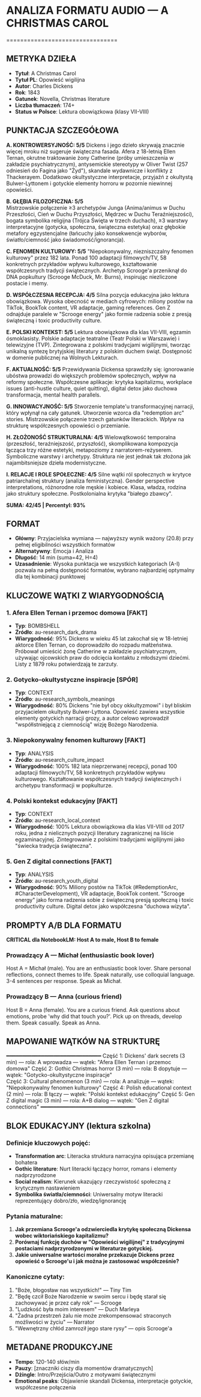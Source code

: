 # ANALIZA FORMATU AUDIO — A CHRISTMAS CAROL
================================

## METRYKA DZIEŁA
- **Tytuł**: A Christmas Carol  
- **Tytuł PL**: Opowieść wigilijna
- **Autor**: Charles Dickens
- **Rok**: 1843
- **Gatunek**: Novella, Christmas literature
- **Liczba tłumaczeń**: 174+
- **Status w Polsce**: Lektura obowiązkowa (klasy VII-VIII)

## PUNKTACJA SZCZEGÓŁOWA

**A. KONTROWERSYJNOŚĆ: 5/5**
Dickens i jego dzieło skrywają znacznie więcej mroku niż sugeruje świąteczna fasada. Afera z 18-letnią Ellen Ternan, okrutne traktowanie żony Catherine (próby umieszczenia w zakładzie psychiatrycznym), antysemickie stereotypy w Oliver Twist (257 odniesień do Fagina jako "Żyd"), skandale wydawnicze i konflikty z Thackerayem. Dodatkowo okultystyczne interpretacje, przyjaźń z okultystą Bulwer-Lyttonem i gotyckie elementy horroru w pozornie niewinnej opowieści.

**B. GŁĘBIA FILOZOFICZNA: 5/5**  
Mistrzowskie połączenie ≥3 archetypów Junga (Anima/animus w Duchu Przeszłości, Cień w Duchu Przyszłości, Mędrzec w Duchu Teraźniejszości), bogata symbolika religijna (Trójca Święta w trzech duchach), ≥3 warstwy interpretacyjne (gotycka, społeczna, świąteczna estetyka) oraz głębokie metafory egzystencjalne (łańcuchy jako konsekwencje wyborów, światło/ciemność jako świadomość/ignorancja).

**C. FENOMEN KULTUROWY: 5/5**
"Niepokonywalny, niezniszczalny fenomen kulturowy" przez 182 lata. Ponad 100 adaptacji filmowych/TV, 58 konkretnych przykładów wpływu kulturowego, kształtowanie współczesnych tradycji świątecznych. Archetyp Scrooge'a przeniknął do DNA popkultury (Scrooge McDuck, Mr. Burns), inspirując niezliczone postacie i memy.

**D. WSPÓŁCZESNA RECEPCJA: 4/5**
Silna pozycja edukacyjna jako lektura obowiązkowa. Wysoka obecność w mediach cyfrowych: miliony postów na TikTok, BookTok content, VR adaptacje, gaming references. Gen Z odnajduje paralele w "Scrooge energy" jako formie radzenia sobie z presją świąteczną i toxic productivity culture.

**E. POLSKI KONTEKST: 5/5**
Lektura obowiązkowa dla klas VII-VIII, egzamin ósmoklasisty. Polskie adaptacje teatralne (Teatr Polski w Warszawie) i telewizyjne (TVP). Zintegrowana z polskimi tradycjami wigilijnymi, tworząc unikalną syntezę brytyjskiej literatury z polskim duchem świąt. Dostępność w domenie publicznej na Wolnych Lekturach.

**F. AKTUALNOŚĆ: 5/5**
Przewidywania Dickensa sprawdziły się: ignorowanie ubóstwa prowadzi do większych problemów społecznych, wpływ na reformy społeczne. Współczesne aplikacje: krytyka kapitalizmu, workplace issues (anti-hustle culture, quiet quitting), digital detox jako duchowa transformacja, mental health parallels.

**G. INNOWACYJNOŚĆ: 5/5**
Stworzenie template'u transformacyjnej narracji, który wpłynął na cały gatunek. Utworzenie wzorca dla "redemption arc" stories. Mistrzowskie połączenie trzech gatunków literackich. Wpływ na strukturę współczesnych opowieści o przemianie.

**H. ZŁOŻONOŚĆ STRUKTURALNA: 4/5**
Wielowątkowość temporalna (przeszłość, teraźniejszość, przyszłość), skomplikowana kompozycja łącząca trzy różne estetyki, metapoziomy z narratorem-reżyserem. Symboliczne warstwy i archetypy. Struktura nie jest jednak tak złożona jak najambitsniejsze dzieła modernistyczne.

**I. RELACJE I ROLE SPOŁECZNE: 4/5**
Silne wątki ról społecznych w krytyce patriarchalnej struktury (analiza feministyczna). Gender perspective interpretations, różnorodne role męskie i kobiece. Klasa, władza, rodzina jako struktury społeczne. Postkolonialna krytyka "białego zbawcy".

**SUMA: 42/45 | Percentyl: 93%**

## FORMAT
- **Główny**: Przyjacielska wymiana — najwyższy wynik ważony (20.8) przy pełnej eligibilności wszystkich formatów
- **Alternatywny**: Emocja i Analiza  
- **Długość**: 14 min (suma=42, H=4)
- **Uzasadnienie**: Wysoka punktacja we wszystkich kategoriach (A-I) pozwala na pełną dostępność formatów, wybrano najbardziej optymalny dla tej kombinacji punktowej

## KLUCZOWE WĄTKI Z WIARYGODNOŚCIĄ

### 1. **Afera Ellen Ternan i przemoc domowa** [FAKT]
- **Typ**: BOMBSHELL  
- **Źródło**: au-research_dark_drama
- **Wiarygodność**: 95%
Dickens w wieku 45 lat zakochał się w 18-letniej aktorce Ellen Ternan, co doprowadziło do rozpadu małżeństwa. Próbował umieścić żonę Catherine w zakładzie psychiatrycznym, używając ojcowskich praw do odcięcia kontaktu z młodszymi dziećmi. Listy z 1879 roku potwierdzają te zarzuty.

### 2. **Gotycko-okultystyczne inspiracje** [SPÓR]
- **Typ**: CONTEXT
- **Źródło**: au-research_symbols_meanings
- **Wiarygodność**: 80%
Dickens "nie był obcy okkultyzmowi" i był bliskim przyjacielem okultysty Bulwer-Lyttona. Opowieść zawiera wszystkie elementy gotyckich narracji grozy, a autor celowo wprowadził "współistniejącą z ciemnością" wizję Bożego Narodzenia.

### 3. **Niepokonywalny fenomen kulturowy** [FAKT]
- **Typ**: ANALYSIS  
- **Źródło**: au-research_culture_impact
- **Wiarygodność**: 100%
182 lata nieprzerwanej recepcji, ponad 100 adaptacji filmowych/TV, 58 konkretnych przykładów wpływu kulturowego. Kształtowanie współczesnych tradycji świątecznych i archetypu transformacji w popkulturze.

### 4. **Polski kontekst edukacyjny** [FAKT]
- **Typ**: CONTEXT
- **Źródło**: au-research_local_context  
- **Wiarygodność**: 100%
Lektura obowiązkowa dla klas VII-VIII od 2017 roku, jedna z nielicznych pozycji literatury zagranicznej na liście egzaminacyjnej. Zintegrowanie z polskimi tradycjami wigilijnymi jako "świecka tradycja świąteczna".

### 5. **Gen Z digital connections** [FAKT]
- **Typ**: ANALYSIS
- **Źródło**: au-research_youth_digital
- **Wiarygodność**: 90%
Miliony postów na TikTok (#RedemptionArc, #CharacterDevelopment), VR adaptacje, BookTok content. "Scrooge energy" jako forma radzenia sobie z świąteczną presją społeczną i toxic productivity culture. Digital detox jako współczesna "duchowa wizyta".

## PROMPTY A/B DLA FORMATU

**CRITICAL dla NotebookLM: Host A to male, Host B to female**

### Prowadzący A — Michał (enthusiastic book lover)
Host A = Michał (male). 
You are an enthusiastic book lover. Share personal reflections, connect themes to life. Speak naturally, use colloquial language. 3-4 sentences per response. Speak as Michał.

### Prowadzący B — Anna (curious friend)  
Host B = Anna (female).
You are a curious friend. Ask questions about emotions, probe 'why did that touch you?'. Pick up on threads, develop them. Speak casually. Speak as Anna.

## MAPOWANIE WĄTKÓW NA STRUKTURĘ
━━━━━━━━━━━━━━━━━━━━━━━━━━━━━━
Część 1: Dickens' dark secrets (3 min) — rola: A wprowadza — wątek: "Afera Ellen Ternan i przemoc domowa"
Część 2: Gothic Christmas horror (3 min) — rola: B dopytuje — wątek: "Gotycko-okultystyczne inspiracje"  
Część 3: Cultural phenomenon (3 min) — rola: A analizuje — wątek: "Niepokonywalny fenomen kulturowy"
Część 4: Polish educational context (2 min) — rola: B łączy — wątek: "Polski kontekst edukacyjny"
Część 5: Gen Z digital magic (3 min) — rola: A+B dialog — wątek: "Gen Z digital connections"
━━━━━━━━━━━━━━━━━━━━━━━━━━━━━━

## BLOK EDUKACYJNY (lektura szkolna)

### Definicje kluczowych pojęć:
- **Transformation arc**: Literacka struktura narracyjna opisująca przemianę bohatera
- **Gothic literature**: Nurt literacki łączący horror, romans i elementy nadprzyrodzone
- **Social realism**: Kierunek ukazujący rzeczywistość społeczną z krytycznym nastawieniem
- **Symbolika światła/ciemności**: Uniwersalny motyw literacki reprezentujący dobro/zło, wiedzę/ignorancję

### Pytania maturalne:
1. **Jak przemiana Scrooge'a odzwierciedla krytykę społeczną Dickensa wobec wiktoriańskiego kapitalizmu?**
2. **Porównaj funkcję duchów w "Opowieści wigilijnej" z tradycyjnymi postaciami nadprzyrodzonymi w literaturze gotyckiej.**
3. **Jakie uniwersalne wartości moralne przekazuje Dickens przez opowieść o Scrooge'u i jak można je zastosować współcześnie?**

### Kanoniczne cytaty:
1. "Boże, błogosław nas wszystkich!" — Tiny Tim
2. "Będę czcił Boże Narodzenie w swoim sercu i będę starał się zachowywać je przez cały rok" — Scrooge
3. "Ludzkość była moim interesem" — Duch Marleya
4. "Żadna przestrzeń żalu nie może zrekompensować straconych możliwości w życiu" — Narrator
5. "Wewnętrzny chłód zamroził jego stare rysy" — opis Scrooge'a

## METADANE PRODUKCYJNE
- **Tempo**: 120-140 słów/min
- **Pauzy**: [znaczniki ciszy dla momentów dramatycznych]
- **Dżingle**: Intro/Przejścia/Outro z motywami świątecznymi
- **Emotional peaks**: Objawienie skandali Dickensa, interpretacje gotyckie, współczesne połączenia